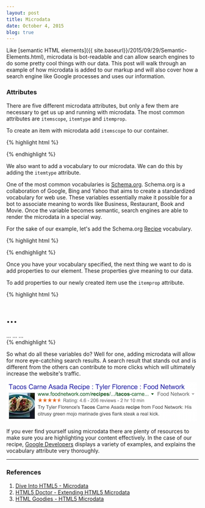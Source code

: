 ```yaml
---
layout: post
title: Microdata
date: October 4, 2015
blog: true
---
```


Like [semantic HTML elements]({{ site.baseurl}}/2015/09/29/Semantic-Elements.html), microdata is bot-readable and can allow search engines to do some pretty cool things with our data. This post will walk through an example of how microdata is added to our markup and will also cover how a search engine like Google processes and uses our information.

### Attributes

There are five different microdata attributes, but only a few them are necessary to get us up and running with microdata. The most common attributes are `itemscope`, `itemtype` and `itemprop`.

To create an item with microdata add `itemscope` to our container.

{% highlight html %}
<div itemscope></div>
{% endhighlight %}

We also want to add a vocabulary to our microdata. We can do this by adding the `itemtype` attribute.

One of the most common vocabularies is [Schema.org](http://schema.org). Schema.org is a collaboration of Google, Bing and Yahoo that aims to create a standardized vocabulary for web use. These variables essentially make it possible for a bot to associate meaning to words like Business, Restaurant, Book and Movie. Once the variable becomes semantic, search engines are able to render the microdata in a special way.

For the sake of our example, let's add the Schema.org [Recipe](http://schema.org/Recipe) vocabulary.

{% highlight html %}
<div itemscope itemtype="http://schema.org/Recipe"></div>
{% endhighlight %}

Once you have your vocabulary specified, the next thing we want to do is add properties to our element. These properties give meaning to our data.

To add properties to our newly created item use the `itemprop` attribute.

{% highlight html %}
<div itemscope itemtype="http://schema.org/Recipe">
  <h1 itemprop="name"> ... </h1>
  <span itemprop="recipeIngredient"> ... </span>
  <span itemprop="recipeIngredient"> ... </span>
  <span itemprop="recipeIngredient"> ... </span>
</div>
{% endhighlight %}

So what do all these variables do? Well for one, adding microdata will allow for more eye-catching search results. A search result that stands out and is different from the others can contribute to more clicks which will ultimately increase the website's traffic.

<img class="blog__image blog__image--small" src="/assets/images/blog/microdata/microdata.png">

If you ever find yourself using microdata there are plenty of resources to make sure you are highlighting your content effectively. In the case of our recipe, [Google Developers](https://developers.google.com/structured-data/rich-snippets/recipes) displays a variety of examples, and explains the vocabulary attribute very thoroughly.

---

### References
1. [Dive Into HTML5 - Microdata](http://diveintohtml5.info/extensibility.html)
2. [HTML5 Doctor - Extending HTML5 Microdata](http://html5doctor.com/microdata/)
3. [HTML Goodies - HTML5 Microdata](http://www.htmlgoodies.com/html5/Web-Developer-Tutorial-HTML5-Microdata-3920016.htm#fbid=4RysEGf-yCX)
